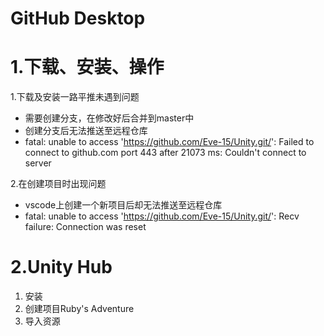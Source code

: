 # GitHub Desktop

# 1.下载、安装、操作

1.下载及安装一路平推未遇到问题

* 需要创建分支，在修改好后合并到master中
* 创建分支后无法推送至远程仓库
* fatal: unable to access 'https://github.com/Eve-15/Unity.git/': Failed to connect to github.com port 443 after 21073 ms: Couldn't connect to server

2.在创建项目时出现问题

* vscode上创建一个新项目后却无法推送至远程仓库
* fatal: unable to access 'https://github.com/Eve-15/Unity.git/': Recv failure: Connection was reset

# 2.Unity Hub

1. 安装
2. 创建项目Ruby's Adventure
3. 导入资源